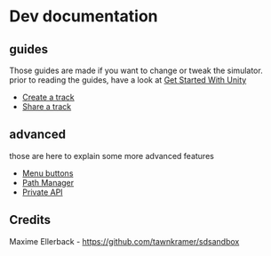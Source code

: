 # Dev documentation

## guides
Those guides are made if you want to change or tweak the simulator. <br>
prior to reading the guides, have a look at [Get Started With Unity](../get_started_with_unity.md)
* [Create a track](guide/create_a_track.md)
* [Share a track](guide/share_a_track.md)

## advanced
those are here to explain some more advanced features
* [Menu buttons](advanced/menu_buttons.md)
* [Path Manager](advanced/path_manager.md)
* [Private API](advanced/private_API.md)


## Credits
Maxime Ellerback - https://github.com/tawnkramer/sdsandbox

